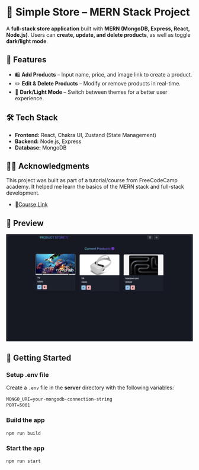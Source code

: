 # 🛒 Simple Store – MERN Stack Project  

A **full-stack store application** built with **MERN (MongoDB, Express, React, Node.js)**. Users can **create, update, and delete products**, as well as toggle **dark/light mode**.

## 🚀 Features  

- 🛍️ **Add Products** – Input name, price, and image link to create a product.  
- ✏️ **Edit & Delete Products** – Modify or remove products in real-time.  
- 🌙 **Dark/Light Mode** – Switch between themes for a better user experience.  

## 🛠️ Tech Stack  

- **Frontend:** React, Chakra UI, Zustand (State Management)  
- **Backend:** Node.js, Express  
- **Database:** MongoDB

## 👨‍🏫 Acknowledgments

This project was built as part of a tutorial/course from FreeCodeCamp academy. It helped me learn the basics of the MERN stack and full-stack development. 

- 🎥[Course Link](https://www.youtube.com/watch?v=O3BUHwfHf84)


## 📸 Preview  

![Simple Store Screenshot](/frontend/public/demo-readme.png)

## 🚀 Getting Started  

### Setup .env file  

Create a `.env` file in the **server** directory with the following variables:  

```shell
MONGO_URI=your-mongodb-connection-string
PORT=5001
```

### Build the app

```shell
npm run build
```

### Start the app

```shell
npm run start
```

